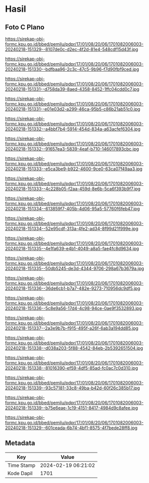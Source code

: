 # Hasil

## Foto C Plano

https://sirekap-obj-formc.kpu.go.id/bbed/pemilu/pdpr/17/01/08/20/06/1701082006003-20240218-151329--8107de0c-d2ec-4f2d-81e4-548cdf15d43f.jpg

https://sirekap-obj-formc.kpu.go.id/bbed/pemilu/pdpr/17/01/08/20/06/1701082006003-20240218-151330--bdfbaa96-2c3c-47c5-9b96-f7d90fbf9ced.jpg

https://sirekap-obj-formc.kpu.go.id/bbed/pemilu/pdpr/17/01/08/20/06/1701082006003-20240218-151331--d758da39-8aed-4358-8452-1ffc04cdd0c7.jpg

https://sirekap-obj-formc.kpu.go.id/bbed/pemilu/pdpr/17/01/08/20/06/1701082006003-20240218-151331--e01e03d2-a299-46ca-95b5-c86b21ab51c0.jpg

https://sirekap-obj-formc.kpu.go.id/bbed/pemilu/pdpr/17/01/08/20/06/1701082006003-20240218-151332--a4bbf7b4-5914-454d-834a-a63acfef6304.jpg

https://sirekap-obj-formc.kpu.go.id/bbed/pemilu/pdpr/17/01/08/20/06/1701082006003-20240218-151332--91657ea3-5839-4eaf-b710-146017893cbc.jpg

https://sirekap-obj-formc.kpu.go.id/bbed/pemilu/pdpr/17/01/08/20/06/1701082006003-20240218-151333--e5ca3be9-b922-4600-9ce0-63ca07f49aa3.jpg

https://sirekap-obj-formc.kpu.go.id/bbed/pemilu/pdpr/17/01/08/20/06/1701082006003-20240218-151333--4c228b05-f2aa-459d-8e6b-5ca6f393b9f7.jpg

https://sirekap-obj-formc.kpu.go.id/bbed/pemilu/pdpr/17/01/08/20/06/1701082006003-20240218-151334--613859f7-405b-4d06-95a5-57760f6feb47.jpg

https://sirekap-obj-formc.kpu.go.id/bbed/pemilu/pdpr/17/01/08/20/06/1701082006003-20240218-151334--52e95cdf-313a-4fe2-ad34-8f99d21f999e.jpg

https://sirekap-obj-formc.kpu.go.id/bbed/pemilu/pdpr/17/01/08/20/06/1701082006003-20240218-151335--4e1fa639-e4b1-4049-a8a5-fae4fc8d9634.jpg

https://sirekap-obj-formc.kpu.go.id/bbed/pemilu/pdpr/17/01/08/20/06/1701082006003-20240218-151335--50db5245-de3d-4344-9706-298a67b3679a.jpg

https://sirekap-obj-formc.kpu.go.id/bbed/pemilu/pdpr/17/01/08/20/06/1701082006003-20240218-151336--36de6cb1-b7a7-482e-9273-710956dc9df5.jpg

https://sirekap-obj-formc.kpu.go.id/bbed/pemilu/pdpr/17/01/08/20/06/1701082006003-20240218-151336--5c8e9a56-17d4-4c98-94ce-0ae9f3532893.jpg

https://sirekap-obj-formc.kpu.go.id/bbed/pemilu/pdpr/17/01/08/20/06/1701082006003-20240218-151337--2a3e9b7b-f915-495f-a26f-6ab3a194dd85.jpg

https://sirekap-obj-formc.kpu.go.id/bbed/pemilu/pdpr/17/01/08/20/06/1701082006003-20240218-151338--d038a203-5f88-4542-84eb-2b5392651504.jpg

https://sirekap-obj-formc.kpu.go.id/bbed/pemilu/pdpr/17/01/08/20/06/1701082006003-20240218-151338--81016390-ef59-4df5-85ad-fc0ac7c0d310.jpg

https://sirekap-obj-formc.kpu.go.id/bbed/pemilu/pdpr/17/01/08/20/06/1701082006003-20240218-151339--93c57181-33c8-49ba-b42d-60f26c385b17.jpg

https://sirekap-obj-formc.kpu.go.id/bbed/pemilu/pdpr/17/01/08/20/06/1701082006003-20240218-151339--b75e6eae-1c19-4151-8417-4984d9c8afee.jpg

https://sirekap-obj-formc.kpu.go.id/bbed/pemilu/pdpr/17/01/08/20/06/1701082006003-20240218-151329--601ceada-6b74-4bf1-8575-4f7bede28ff8.jpg


## Metadata

| Key        | Value               |
| ---------- | ------------------- |
| Time Stamp | 2024-02-19 06:21:02 |
| Kode Dapil | 1701                |



